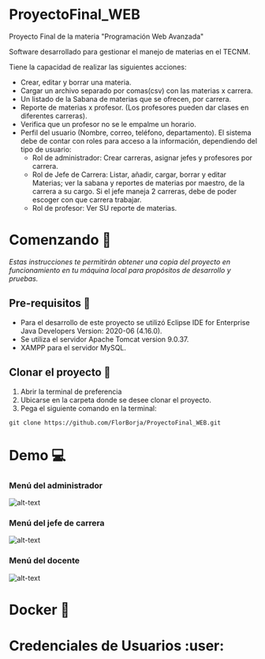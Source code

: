 # ProyectoFinal_WEB
Proyecto Final de la materia "Programación Web Avanzada"

Software desarrollado para gestionar el manejo de materias en el TECNM.

Tiene la capacidad de realizar las siguientes acciones:

* Crear, editar y borrar una materia.
* Cargar un archivo separado por comas(csv) con las materias x carrera.
* Un listado de la Sabana de materias que se ofrecen, por carrera.
* Reporte de materias x profesor. (Los profesores pueden dar clases en diferentes carreras).
* Verifica que un profesor no se le empalme un horario.
* Perfil del usuario (Nombre, correo, teléfono, departamento).
El sistema debe de contar con roles para acceso a la información, dependiendo del tipo de usuario:
  * Rol de administrador: Crear carreras, asignar jefes y profesores por carrera.
  * Rol de Jefe de Carrera: Listar, añadir, cargar, borrar y editar Materias; ver la sabana y reportes de 
                            materias por maestro, de la carrera a su cargo.
                            Si el jefe maneja 2 carreras, debe de poder escoger con que carrera trabajar.
  * Rol de profesor: Ver SU reporte de materias.

# Comenzando :rocket:
*Estas instrucciones te permitirán obtener una copia del proyecto en funcionamiento en tu máquina local para propósitos de desarrollo y pruebas.*

## Pre-requisitos :page_facing_up:
* Para el desarrollo de este proyecto se utilizó Eclipse IDE for Enterprise Java Developers Version: 2020-06 (4.16.0).
* Se utiliza el servidor Apache Tomcat version 9.0.37.
* XAMPP para el servidor MySQL.

## Clonar el proyecto :eyes:
1. Abrir la terminal de preferencia
2. Ubicarse en la carpeta donde se desee clonar el proyecto.
3. Pega el siguiente comando en la terminal:
```
git clone https://github.com/FlorBorja/ProyectoFinal_WEB.git
```

# Demo :computer:
### Menú del administrador
![alt-text](https://media.giphy.com/media/YpgUUHpq7Ny1W3zDKg/giphy.gif)
### Menú del jefe de carrera
![alt-text](https://media.giphy.com/media/vBXkUXQbCznWmgaGGc/giphy.gif)
### Menú del docente
![alt-text](https://media.giphy.com/media/hWUMk7RGhJUSArWXrh/giphy.gif)

# Docker :whale:
 
# Credenciales de Usuarios :user:
